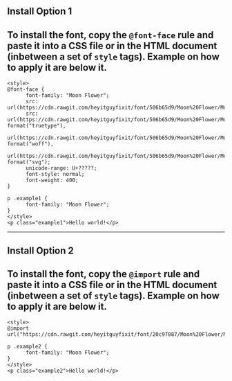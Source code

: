 Install Option 1
---------------------------------------------------------------------------------------------------------------------------------
To install the font, copy the `@font-face` rule and paste it into a CSS file or in the HTML document (inbetween a set of `style`
      tags). Example on how to apply it are below it.
---------------------------------------------------------------------------------------------------------------------------------
    <style>
    @font-face {
          font-family: "Moon Flower";
          src: url(https://cdn.rawgit.com/heyitguyfixit/font/506b65d9/Moon%20Flower/Moon_Flower.eot);
          src: url(https://cdn.rawgit.com/heyitguyfixit/font/506b65d9/Moon%20Flower/Moon_Flower.ttf) format("truetype"),
                url(https://cdn.rawgit.com/heyitguyfixit/font/506b65d9/Moon%20Flower/Moon_Flower.woff) format("woff"),
                url(https://cdn.rawgit.com/heyitguyfixit/font/506b65d9/Moon%20Flower/Moon_Flower.svg) format("svg");
          unicode-range: U+?????;
          font-style: normal;
          font-weight: 400;
    }

    p .example1 { 
          font-family: "Moon Flower";
    }
    </style>
    <p class="example1">Hello world!</p>

---------------------------------------------------------------------------------------------------------------------------------
Install Option 2
---------------------------------------------------------------------------------------------------------------------------------
To install the font, copy the `@import` rule and paste it into a CSS file or in the HTML document (inbetween a set of `style`
      tags). Example on how to apply it are below it.
---------------------------------------------------------------------------------------------------------------------------------
    <style>
    @import url("https://cdn.rawgit.com/heyitguyfixit/font/20c97087/Moon%20Flower/Moon_Flower.css")

    p .example2 { 
          font-family: "Moon Flower";
    }
    </style>
    <p class="example2">Hello world!</p>

